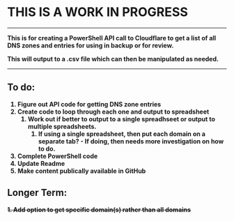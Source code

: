 <h1><strong>THIS IS A WORK IN PROGRESS<strong></h1>

----------------------------------------------------------------------------------------------------------------------------------------------

This is for creating a PowerShell API call to Cloudflare to get a list of all DNS zones and entries for using in backup or for review.

This will output to a .csv file which can then be manipulated as needed.

----------------------------------------------------------------------------------------------------------------------------------------------

<h2>To do:</h2>

1. Figure out API code for getting DNS zone entries
2. Create code to loop through each one and output to spreadsheet
    1. Work out if better to output to a single spreadhseet or output to multiple spreadsheets.
        1. If using a single spreadsheet, then put each domain on a separate tab? - If doing, then needs more investigation on how to do.
3. Complete PowerShell code
4. Update Readme
5. Make content publically available in GitHub

~~<h2>Longer Term:</h2>~~

~~1. Add option to get specific domain(s) rather than all domains~~
